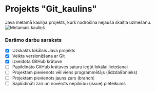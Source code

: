 # Projekts "Git_kaulins"
Java metamā kauliņa projekts, kurš nodrošina nejauša skaitļa uzmešanu.
![Metamais kauliņš](https://cdn-icons-png.flaticon.com/512/9003/9003230.png)

### **Darāmo darbu saraksts**

- [x] Uzskakts lokālais Java projekts
- [x] Veikta versionēšana ar Git
- [x] izveidota GitHub krātuve
- [ ] Papildināto GitHub krātuves saturu iegūt lokālai lietošanai
- [ ] Projektam pievienots vēl viens programmētājs (līdzdalībnieks)
- [ ] Projektam pievienots jauns zars (branch)
- [ ] Saplūdināti zari un novērsts nepilnību (issue) pieteikums 
